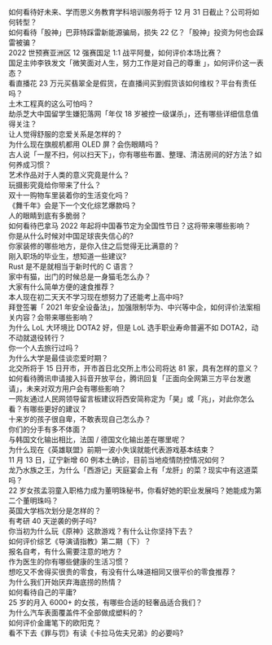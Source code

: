 如何看待好未来、学而思义务教育学科培训服务将于 12 月 31 日截止？公司将如何转型？  
如何看待「股神」巴菲特踩雷新能源骗局，损失 22 亿？「股神」投资为何也会踩雷被骗？  
2022 世预赛亚洲区 12 强赛国足 1:1 战平阿曼，如何评价本场比赛？  
国足主帅李铁发文「微笑面对人生，努力工作是对自己的尊重 」，如何评价这一表态？  
看直播花 23 万元买翡翠全是假货，在直播间买到假货该如何维权？平台有责任吗？  
土木工程真的这么可怕吗？  
劫杀芝大中国留学生嫌犯落网「年仅 18 岁被控一级谋杀」，还有哪些详细信息值得关注？  
让人觉得舒服的恋爱关系是怎样的？  
为什么现在旗舰机都用 OLED 屏？会伤眼睛吗？  
古人说「一屋不扫，何以扫天下」，你有哪些布置、整理、清洁房间的好方法？如何养成习惯？  
艺术作品对于人类的意义究竟是什么？  
玩摄影究竟给你带来了什么？  
双十一购物车里装着你的生活变化吗？  
《舞千年》会是下一个文化综艺爆款吗？  
人的眼睛到底有多脆弱？  
如何看待巴拿马 2022 年起将中国春节定为全国性节日？这将带来哪些影响？  
你是从什么时候对中国足球丧失信心的?  
你家装修的哪些地方，是你入住之后觉得无比满意的？  
刚入职场的毕业生，想知道一些建议?  
Rust 是不是就相当于新时代的 C 语言？  
家中有猫，出门的时候总是一身猫毛怎么办？  
大家有什么简单方便的速食推荐？  
本人现在初二天天不学习现在想努力了还能考上高中吗?  
拜登签署「 2021 年安全设备法」，加强限制华为、中兴等中企，如何评价法案相关内容？会带来哪些影响？  
为什么 LoL 大环境比 DOTA2 好，但是 LoL 选手职业寿命普遍不如 DOTA2，动不动就退役转行？  
你一个人去旅行过吗？  
为什么大学是最佳谈恋爱时期？  
北交所将于 15 日开市，开市首日北交所上市公司将达 81 家，具有怎样的意义？  
如何看待腾讯申请接入抖音开放平台，腾讯回复「正面向全网第三方平台发邀请」，未来对双方用户会有哪些影响？  
一网友通过人民网领导留言板建议将西安简称定为「昊」或「兆」，对此你怎么看？有哪些更好的建议？  
十来岁的孩子很自卑，不敢表现自己怎么办？  
你们的分手有多不体面？  
与韩国文化输出相比，法国 / 德国文化输出差在哪里呢？  
为什么现在《英雄联盟》前期一波小失误就能代表游戏基本结束？  
11 月 13 日，辽宁新增 60 例本土确诊，目前当地疫情防控情况如何？  
龙乃水族之王，为什么「西游记」天庭宴会上有「龙肝」的菜？现实中有这道菜吗？  
22 岁女孩孟羽童入职格力成为董明珠秘书，你看好她的职业发展吗？她能成为第二个董明珠吗？  
英国大学档次划分是怎样的？  
有考研 40 天逆袭的例子吗?  
你当初为什么玩《原神》这款游戏？有什么让你坚持下去？  
如何评价综艺《导演请指教》第二期（下）？  
报名自考，有什么需要注意的地方？  
作为医生的你有哪些健康的生活习惯？  
想吃又不舍得买很贵的零食，有没有什么味道相同又很平价的零食推荐？  
为什么我们开始厌弃海底捞的热情？  
如何看待自己的平庸?  
25 岁的月入 6000+ 的女孩，有哪些合适的轻奢品适合我们？  
为什么汽车表面覆盖件不全部做成塑料的？  
如何评价金庸笔下的欧阳克？  
看不下去《罪与罚》有读《卡拉马佐夫兄弟》的必要吗?  
